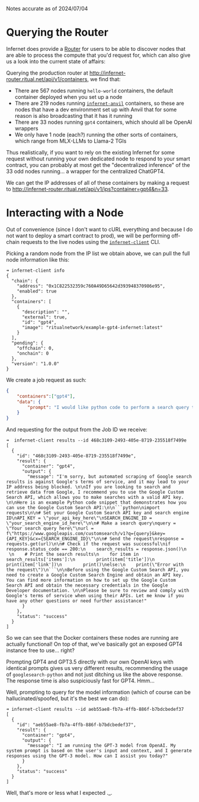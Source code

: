 Notes accurate as of 2024/07/04
# Querying the Router

Infernet does provide a [Router](https://docs.ritual.net/infernet/router/introduction) for users to be able to discover nodes that are able to process the compute that you'd request for, which can also give us a look into the current state of affairs:

Querying the production router at http://infernet-router.ritual.net/api/v1/containers, we find that:
- There are 567 nodes running `hello-world` containers, the default container deployed when you set up a  node
- There are 219 nodes running [`infernet-anvil`](https://hub.docker.com/r/ritualnetwork/infernet-anvil) containers, so these are nodes that have a dev environment set up with Anvil that for some reason is also broadcasting that it has it running
- There are 33 nodes running `gpt4` containers, which should all be OpenAI wrappers
- We only have 1 node (each?) running the other sorts of containers, which range from MLX-LLMs to Llama-2 TGIs

Thus realistically, if you want to rely on the existing Infernet for some request without running your own dedicated node to respond to your smart contract, you can probably at most get the 
"decentralized inference" of the 33 odd nodes running... a wrapper for the centralized ChatGPT4.

We can get the IP addresses of all of these containers by making a request to http://infernet-router.ritual.net/api/v1/ips?container=gpt4&n=33.

# Interacting with a Node

Out of convenience (since I don't want to cURL everything and because I do not want to deploy a smart contract to prod), we will be performing off-chain requests to the live nodes using the [`infernet-client`](https://infernet-client.docs.ritual.net/) CLI.

Picking a random node from the IP list we obtain above, we can pull the full node information like this:

```
➜ infernet-client info
{
  "chain": {
    "address": "0x1C822532359c760A49D65642d393948370986e95",
    "enabled": true
  },
  "containers": [
    {
      "description": "",
      "external": true,
      "id": "gpt4",
      "image": "ritualnetwork/example-gpt4-infernet:latest"
    }
  ],
  "pending": {
    "offchain": 0,
    "onchain": 0
  },
  "version": "1.0.0"
}
```

We create a job request as such:

```json
{
	"containers":["gpt4"], 
	"data": {
		"prompt": "I would like python code to perform a search query to google and print the output"
	}
}
```

And requesting for the output from the Job ID we receive:

```
➜  infernet-client results --id 468c3109-2493-405e-8719-235518f7499e
[
  {
    "id": "468c3109-2493-405e-8719-235518f7499e",
    "result": {
      "container": "gpt4",
      "output": {
        "message": "I'm sorry, but automated scraping of Google search results is against Google's terms of service, and it may lead to your IP address being blocked. \n\nIf you are looking to search and retrieve data from Google, I recommend you to use the Google Custom Search API, which allows you to make searches with a valid API key. \n\nHere is an example Python code snippet that demonstrates how you can use the Google Custom Search API:\n\n```python\nimport requests\n\n# Set your Google Custom Search API key and search engine ID\nAPI_KEY = \"your_api_key_here\"\nSEARCH_ENGINE_ID = \"your_search_engine_id_here\"\n\n# Make a search query\nquery = \"Your search query here\"\nurl = f\"https://www.googleapis.com/customsearch/v1?q={query}&key={API_KEY}&cx={SEARCH_ENGINE_ID}\"\n\n# Send the request\nresponse = requests.get(url)\n\n# Check if the request was successful\nif response.status_code == 200:\n    search_results = response.json()\n
 \n    # Print the search results\n    for item in search_results['items']:\n        print(item['title'])\n        print(item['link'])\n        print()\nelse:\n    print(\"Error with the request\")\n```\n\nBefore using the Google Custom Search API, you need to create a Google Custom Search Engine and obtain an API key. You can find more information on how to set up the Google Custom Search API and obtain the necessary credentials in the Google Developer documentation. \n\nPlease be sure to review and comply with Google's terms of service when using their APIs. Let me know if you have any other questions or need further assistance!"
      }
    },
    "status": "success"
  }
]
```

So we can see that the Docker containers these nodes are running are actually functional! On top of that, we've basically got an exposed GPT4 instance free to use... right?

Prompting GPT4 and GPT3.5 directly with our own OpenAI keys with identical prompts gives us very different results, recommending the usage of `googlesearch-python` and not just ditching us like the above response. The response time is also suspiciously fast for GPT4. Hmm...

Well, prompting to query for the model information (which of course can be hallucinated/spoofed, but it's the best we can do):

```
➜ infernet-client results --id aeb55ae8-fb7a-4ffb-886f-b7bdcbedef37
[
  {
    "id": "aeb55ae8-fb7a-4ffb-886f-b7bdcbedef37",
    "result": {
      "container": "gpt4",
      "output": {
        "message": "I am running the GPT-3 model from OpenAI. My system prompt is based on the user's input and context, and I generate responses using the GPT-3 model. How can I assist you today?"
      }
    },
    "status": "success"
  }
]
```

Well, that's more or less what I expected .\_.

